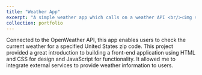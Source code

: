 ```yaml
---
title: "Weather App"
excerpt: "A simple weather app which calls on a weather API <br/><img src='/images/weather-app.png'>"
collection: portfolio
---
```

Connected to the OpenWeather API, this app enables users to check the current weather for a specified United States zip code. This project provided a great introduction to building a front-end application using HTML and CSS for design and JavaScript for functionality. It allowed me to integrate external services to provide weather information to users.

